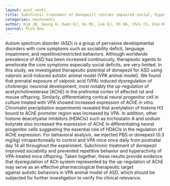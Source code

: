 ```yaml
---
layout: post_venti
title: Subchronic treatment of donepezil rescues impaired social, hyperactive, and stereotypic behavior in valproic acid-induced animal model of autism
categories: neuroventi
author: Kim JW, Seung H, Kwon KJ, Ko MJ, Lee EJ, Oh HA, Choi CS, Kim KC, Gonzales EL, You JS, Choi DH, Lee J, Han SH, Yang SM, Cheong JH, Shin CY, Bahn GH
journal: PLoS One
---
```


Autism spectrum disorder (ASD) is a group of pervasive developmental disorders with core symptoms such as sociability deficit, language impairment, and repetitive/restricted behaviors. Although worldwide prevalence of ASD has been increased continuously, therapeutic agents to ameliorate the core symptoms especially social deficits, are very limited. In this study, we investigated therapeutic potential of donepezil for ASD using valproic acid-induced autistic animal model (VPA animal model). We found that prenatal exposure of valproic acid (VPA) induced dysregulation of cholinergic neuronal development, most notably the up-regulation of acetylcholinesterase (AChE) in the prefrontal cortex of affected rat and mouse offspring. Similarly, differentiating cortical neural progenitor cell in culture treated with VPA showed increased expression of AChE in vitro. Chromatin precipitation experiments revealed that acetylation of histone H3 bound to AChE promoter region was increased by VPA. In addition, other histone deacetyalse inhibitors (HDACIs) such as trichostatin A and sodium butyrate also increased the expression of AChE in differentiating neural progenitor cells suggesting the essential role of HDACIs in the regulation of AChE expression. For behavioral analysis, we injected PBS or donepezil (0.3 mg/kg) intraperitoneally to control and VPA mice once daily from postnatal day 14 all throughout the experiment. Subchronic treatment of donepezil improved sociability and prevented repetitive behavior and hyperactivity of VPA-treated mice offspring. Taken together, these results provide evidence that dysregulation of ACh system represented by the up-regulation of AChE may serve as an effective pharmacological therapeutic target against autistic behaviors in VPA animal model of ASD, which should be subjected for further investigation to verify the clinical relevance.
